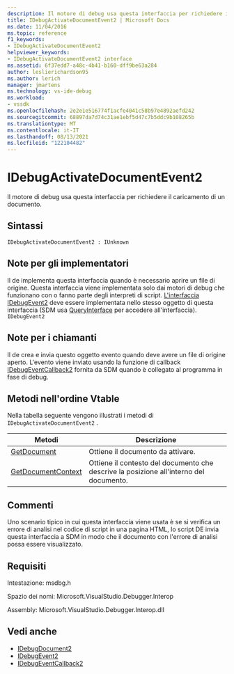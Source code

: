 ```yaml
---
description: Il motore di debug usa questa interfaccia per richiedere il caricamento di un documento.
title: IDebugActivateDocumentEvent2 | Microsoft Docs
ms.date: 11/04/2016
ms.topic: reference
f1_keywords:
- IDebugActivateDocumentEvent2
helpviewer_keywords:
- IDebugActivateDocumentEvent2 interface
ms.assetid: 6f37edd7-a48c-4b41-b160-dff9be63a284
author: leslierichardson95
ms.author: lerich
manager: jmartens
ms.technology: vs-ide-debug
ms.workload:
- vssdk
ms.openlocfilehash: 2e2e1e516774f1acfe4041c58b97e4892aefd242
ms.sourcegitcommit: 68897da7d74c31ae1ebf5d47c7b5ddc9b108265b
ms.translationtype: MT
ms.contentlocale: it-IT
ms.lasthandoff: 08/13/2021
ms.locfileid: "122104482"
---
```

# <a name="idebugactivatedocumentevent2"></a>IDebugActivateDocumentEvent2
Il motore di debug usa questa interfaccia per richiedere il caricamento di un documento.

## <a name="syntax"></a>Sintassi

```
IDebugActivateDocumentEvent2 : IUnknown
```

## <a name="notes-for-implementers"></a>Note per gli implementatori
 Il de implementa questa interfaccia quando è necessario aprire un file di origine. Questa interfaccia viene implementata solo dai motori di debug che funzionano con o fanno parte degli interpreti di script. [L'interfaccia IDebugEvent2](../../../extensibility/debugger/reference/idebugevent2.md) deve essere implementata nello stesso oggetto di questa interfaccia (SDM usa [QueryInterface](/cpp/atl/queryinterface) per accedere all'interfaccia). `IDebugEvent2`

## <a name="notes-for-callers"></a>Note per i chiamanti
 Il de crea e invia questo oggetto evento quando deve avere un file di origine aperto. L'evento viene inviato usando la funzione di callback [IDebugEventCallback2](../../../extensibility/debugger/reference/idebugeventcallback2.md) fornita da SDM quando è collegato al programma in fase di debug.

## <a name="methods-in-vtable-order"></a>Metodi nell'ordine Vtable
 Nella tabella seguente vengono illustrati i metodi di `IDebugActivateDocumentEvent2` .

|Metodi|Descrizione|
|-------------|-----------------|
|[GetDocument](../../../extensibility/debugger/reference/idebugactivatedocumentevent2-getdocument.md)|Ottiene il documento da attivare.|
|[GetDocumentContext](../../../extensibility/debugger/reference/idebugactivatedocumentevent2-getdocumentcontext.md)|Ottiene il contesto del documento che descrive la posizione all'interno del documento.|

## <a name="remarks"></a>Commenti
 Uno scenario tipico in cui questa interfaccia viene usata è se si verifica un errore di analisi nel codice di script in una pagina HTML, lo script DE invia questa interfaccia a SDM in modo che il documento con l'errore di analisi possa essere visualizzato.

## <a name="requirements"></a>Requisiti
 Intestazione: msdbg.h

 Spazio dei nomi: Microsoft.VisualStudio.Debugger.Interop

 Assembly: Microsoft.VisualStudio.Debugger.Interop.dll

## <a name="see-also"></a>Vedi anche
- [IDebugDocument2](../../../extensibility/debugger/reference/idebugdocument2.md)
- [IDebugEvent2](../../../extensibility/debugger/reference/idebugevent2.md)
- [IDebugEventCallback2](../../../extensibility/debugger/reference/idebugeventcallback2.md)
